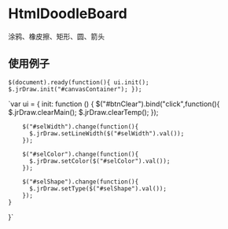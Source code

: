 # HtmlDoodleBoard
涂鸦、橡皮擦、矩形、圆、箭头


## 使用例子
`$(document).ready(function(){
  ui.init();
  $.jrDraw.init("#canvasContainer");
});`

`var ui = {
    init: function () {
        $("#btnClear").bind("click",function(){
          $.jrDraw.clearMain();
          $.jrDraw.clearTemp();
        });

        $("#selWidth").change(function(){
		  $.jrDraw.setLineWidth($("#selWidth").val());
		});

        $("#selColor").change(function(){
		  $.jrDraw.setColor($("#selColor").val());
		});

        $("#selShape").change(function(){
		  $.jrDraw.setType($("#selShape").val());
		});
    }
}`
